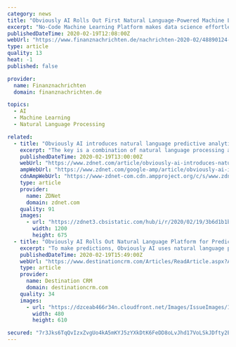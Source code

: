 ```yaml
---
category: news
title: "Obviously AI Rolls Out First Natural Language-Powered Machine Learning Platform for Predicting Outcomes from Any Data"
excerpt: "No-Code Machine Learning Platform makes data science effortless by enabling anyone to run predictions and analytics using natural language questions BERKELEY, CA / ACCESSWIRE / February 19, 2020 / Data at organizations can be incredibly siloed, difficult to access, and overwhelming for thousands of business users across the globe. From finding ..."
publishedDateTime: 2020-02-19T12:08:00Z
webUrl: "https://www.finanznachrichten.de/nachrichten-2020-02/48890124-obviously-ai-rolls-out-first-natural-language-powered-machine-learning-platform-for-predicting-outcomes-from-any-data-200.htm"
type: article
quality: 13
heat: -1
published: false

provider:
  name: Finanznachrichten
  domain: finanznachrichten.de

topics:
  - AI
  - Machine Learning
  - Natural Language Processing

related:
  - title: "Obviously AI introduces natural language predictive analytics service"
    excerpt: "The key is a combination of natural language processing and AutoML-like capabilities that let you write a query down in standard English (you can skip the SQL), choose the data set and column(s) you want to target. Then the service performs some data cleansing to normalize the data, internally runs a handful of competing algorithms to select ..."
    publishedDateTime: 2020-02-19T13:00:00Z
    webUrl: "https://www.zdnet.com/article/obviously-ai-introduces-natural-language-predictive-analytics-service/"
    ampWebUrl: "https://www.zdnet.com/google-amp/article/obviously-ai-introduces-natural-language-predictive-analytics-service/"
    cdnAmpWebUrl: "https://www-zdnet-com.cdn.ampproject.org/c/s/www.zdnet.com/google-amp/article/obviously-ai-introduces-natural-language-predictive-analytics-service/"
    type: article
    provider:
      name: ZDNet
      domain: zdnet.com
    quality: 91
    images:
      - url: "https://zdnet3.cbsistatic.com/hub/i/r/2020/02/19/3b6d1b1b-288c-4f2d-9b9d-76593f46fba9/thumbnail/1200x675/aeb3ea6808e22b96d2de0a08c7e48caa/sennheiser-hd-450bt-header.jpg"
        width: 1200
        height: 675
  - title: "Obviously AI Rolls Out Natural Language Platform for Predicting Customer Outcomes"
    excerpt: "To make predictions, Obviously AI uses natural language processing to break apart a question, interpret it, and find the right data. Then it runs hundreds of machine learning algorithms in parallel and evaluates each one for accuracy to find the right ..."
    publishedDateTime: 2020-02-19T15:49:00Z
    webUrl: "https://www.destinationcrm.com/Articles/ReadArticle.aspx?ArticleID=139321"
    type: article
    provider:
      name: Destination CRM
      domain: destinationcrm.com
    quality: 34
    images:
      - url: "https://dzceab466r34n.cloudfront.net/Images/IssueImages/128215-0220_CloudContactCenter_480x610_new-ORG.png"
        width: 480
        height: 610

secured: "7r3Jks6TqQvIzxZvgUo4kA5mKYJ5zYXkDtK6FeDD8oLvJhd17VoLSkJDfty2Ex2YLFD94/pE1TDup0M1dLTYHIhLSU0mDmPCcWlwkS9ddJXHHOw2PTYZ6cON7bLZDZuNwCyI30oSoNO8i6fdTwUeJw9KPV5efXi9HyyBlGKKX7qnTP5l8Ju0H1FZJ9ZU9RSfe/SJ9fXauR73oLO/+xdMccalrbNkht/EeAZSHmgvSP+pRpK812lxFEsIWshy2Cyd4e0Fjqh+NmQSfwtby77rGee+Hu+O57L2vRmactaKWnA03qaJyFp+FymgKMyBKY0k;nrXdcowqGXGe88jtKyczhg=="
---
```



